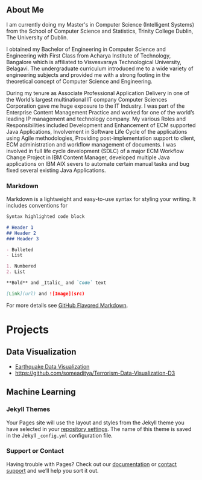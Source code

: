 ## About Me

I am currently doing my Master's in Computer Science (Intelligent Systems) from the School of Computer Science and Statistics, Trinity College Dublin, The University of Dublin.

I obtained my Bachelor of Engineering in Computer Science and Engineering with First Class from Acharya Institute of Technology, Bangalore which is affiliated to Visvesvaraya Technological University, Belagavi. The undergraduate curriculum introduced me to a wide variety of engineering subjects and provided me with a strong footing in the theoretical concept of Computer Science and Engineering.

During my tenure as Associate Professional Application Delivery in one of the World’s largest
multinational IT company Computer Sciences Corporation gave me huge exposure to the IT Industry.
I was part of the Enterprise Content Management Practice and worked for one of the world’s leading
IP management and technology company. My various Roles and Responsibilities included
Development and Enhancement of ECM supported Java Applications, Involvement in Software Life
Cycle of the applications using Agile methodologies, Providing post-implementation support to
client, ECM administration and workflow management of documents. I was involved in full life cycle
development (SDLC) of a major ECM Workflow Change Project in IBM Content Manager, developed
multiple Java applications on IBM AIX severs to automate certain manual tasks and bug fixed several
existing Java Applications.


### Markdown

Markdown is a lightweight and easy-to-use syntax for styling your writing. It includes conventions for

```markdown
Syntax highlighted code block

# Header 1
## Header 2
### Header 3

- Bulleted
- List

1. Numbered
2. List

**Bold** and _Italic_ and `Code` text

[Link](url) and ![Image](src)
```

For more details see [GitHub Flavored Markdown](https://guides.github.com/features/mastering-markdown/).
# Projects
## Data Visualization
- [Earthquake Data Visualization](https://github.com/someaditya/Earthquake-Data-Visualization)
- https://github.com/someaditya/Terrorism-Data-Visualization-D3
## Machine Learning

### Jekyll Themes

Your Pages site will use the layout and styles from the Jekyll theme you have selected in your [repository settings](https://github.com/someaditya/someaditya.github.io/settings). The name of this theme is saved in the Jekyll `_config.yml` configuration file.

### Support or Contact

Having trouble with Pages? Check out our [documentation](https://help.github.com/categories/github-pages-basics/) or [contact support](https://github.com/contact) and we’ll help you sort it out.
